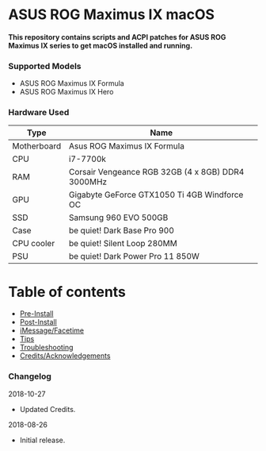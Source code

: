 # ASUS ROG Maximus IX macOS
#### This repository contains scripts and ACPI patches for ASUS ROG Maximus IX series to get macOS installed and running.

### Supported Models
- ASUS ROG Maximus IX Formula
- ASUS ROG Maximus IX Hero

### Hardware Used
| Type        | Name                                              |
|-------------|---------------------------------------------------|
| Motherboard | Asus ROG Maximus IX Formula                         |
| CPU         | i7-7700k                                          |
| RAM         | Corsair Vengeance RGB 32GB (4 x 8GB) DDR4 3000MHz |
| GPU         | Gigabyte GeForce GTX1050 Ti 4GB Windforce OC      |
| SSD         | Samsung 960 EVO 500GB                             |
| Case        | be quiet! Dark Base Pro 900                       |
| CPU cooler  | be quiet! Silent Loop 280MM                       |
| PSU         | be quiet! Dark Power Pro 11 850W                  |

# Table of contents
* [Pre-Install](Pre-Install.md)
* [Post-Install](Post-Install.md)
* [iMessage/Facetime](iMessage.md)
* [Tips](Tips.md)
* [Troubleshooting](Troubleshooting.md)
* [Credits/Acknowledgements](Credits.md)

### Changelog
2018-10-27
- Updated Credits.

2018-08-26
- Initial release.
